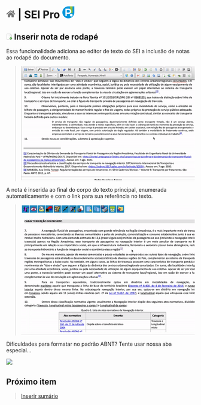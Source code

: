 # [![Home](../img/home.png)](../) |  SEI Pro ![Icone](../img/icon-32.png)

## ![SEI Pro Nota Rodapé](../img/icon-notarodape.png) Inserir nota de rodapé

Essa funcionalidade adiciona ao editor de texto do SEI a inclusão de notas ao rodapé do documento.

> ![Tela Nota Rodapé](../img/tela-notarodape.gif) 

A nota é inserida ao final do corpo do texto principal, enumerada automaticamente e com o link para sua referência no texto.

> ![Tela Nota Rodapé](../img/tela-notarodape2.gif) 

Dificuldades para formatar no padrão ABNT? Tente usar nossa aba especial...

<img src="https://github.com/pedrohsoaresadv/sei-pro/raw/master/img/tela-notarodape3.png" data-canonical-src="https://github.com/pedrohsoaresadv/sei-pro/raw/master/img/tela-notarodape3.png" width="550"/>

## Próximo item

> [Inserir sumário](./SUMARIO.md)
